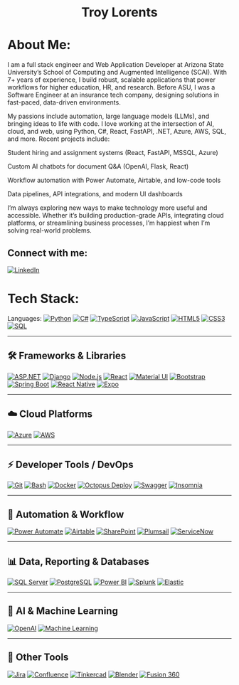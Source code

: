 <h1 align="center"> Troy Lorents</h1>

# About Me:
I am a full stack engineer and Web Application Developer at Arizona State University’s School of Computing and Augmented Intelligence (SCAI). With 7+ years of experience, I build robust, scalable applications that power workflows for higher education, HR, and research. Before ASU, I was a Software Engineer at an insurance tech company, designing solutions in fast-paced, data-driven environments.

My passions include automation, large language models (LLMs), and bringing ideas to life with code. I love working at the intersection of AI, cloud, and web, using Python, C#, React, FastAPI, .NET, Azure, AWS, SQL, and more. Recent projects include:

Student hiring and assignment systems (React, FastAPI, MSSQL, Azure)

Custom AI chatbots for document Q&A (OpenAI, Flask, React)

Workflow automation with Power Automate, Airtable, and low-code tools

Data pipelines, API integrations, and modern UI dashboards

I’m always exploring new ways to make technology more useful and accessible. Whether it’s building production-grade APIs, integrating cloud platforms, or streamlining business processes, I’m happiest when I’m solving real-world problems.

## Connect with me:
[![LinkedIn](https://img.shields.io/badge/LinkedIn-%230077B5.svg?logo=linkedin&logoColor=white)](https://www.linkedin.com/in/troy-lorents/)

# Tech Stack:
Languages:
[![Python](https://img.shields.io/badge/python-%233776AB.svg?style=for-the-badge\&logo=python\&logoColor=white)](https://python.org)
[![C#](https://img.shields.io/badge/C%23-239120.svg?style=for-the-badge\&logo=c-sharp\&logoColor=white)](https://learn.microsoft.com/en-us/dotnet/csharp/)
[![TypeScript](https://img.shields.io/badge/TypeScript-3178C6?style=for-the-badge\&logo=typescript\&logoColor=white)](https://www.typescriptlang.org/)
[![JavaScript](https://img.shields.io/badge/JavaScript-F7DF1E?style=for-the-badge\&logo=javascript\&logoColor=black)](https://developer.mozilla.org/en-US/docs/Web/JavaScript)
[![HTML5](https://img.shields.io/badge/HTML5-E34F26?style=for-the-badge\&logo=html5\&logoColor=white)](https://developer.mozilla.org/en-US/docs/Web/HTML)
[![CSS3](https://img.shields.io/badge/CSS3-1572B6?style=for-the-badge\&logo=css3\&logoColor=white)](https://developer.mozilla.org/en-US/docs/Web/CSS)
[![SQL](https://img.shields.io/badge/SQL-336791?style=for-the-badge\&logo=postgresql\&logoColor=white)](https://www.postgresql.org/)

---

## 🛠️ Frameworks & Libraries

[![ASP.NET](https://img.shields.io/badge/ASP.NET-512BD4?style=for-the-badge\&logo=.net\&logoColor=white)](https://dotnet.microsoft.com/en-us/apps/aspnet)
[![Django](https://img.shields.io/badge/Django-092E20?style=for-the-badge\&logo=django\&logoColor=white)](https://www.djangoproject.com/)
[![Node.js](https://img.shields.io/badge/Node.js-339933?style=for-the-badge\&logo=nodedotjs\&logoColor=white)](https://nodejs.org/)
[![React](https://img.shields.io/badge/React-20232A?style=for-the-badge\&logo=react\&logoColor=61DAFB)](https://react.dev/)
[![Material UI](https://img.shields.io/badge/MUI-007FFF?style=for-the-badge\&logo=mui\&logoColor=white)](https://mui.com/)
[![Bootstrap](https://img.shields.io/badge/Bootstrap-7952B3?style=for-the-badge\&logo=bootstrap\&logoColor=white)](https://getbootstrap.com/)
[![Spring Boot](https://img.shields.io/badge/Spring_Boot-6DB33F?style=for-the-badge&logo=springboot&logoColor=white)](https://spring.io/projects/spring-boot)
[![React Native](https://img.shields.io/badge/React_Native-20232A?style=for-the-badge&logo=react&logoColor=61DAFB)](https://reactnative.dev/)
[![Expo](https://img.shields.io/badge/Expo-000020?style=for-the-badge&logo=expo&logoColor=white)](https://expo.dev/)


---

## ☁️ Cloud Platforms

[![Azure](https://img.shields.io/badge/Azure-0078D4?style=for-the-badge\&logo=microsoft-azure\&logoColor=white)](https://azure.microsoft.com/)
[![AWS](https://img.shields.io/badge/AWS-232F3E?style=for-the-badge\&logo=amazon-aws\&logoColor=white)](https://aws.amazon.com/)

---

## ⚡ Developer Tools / DevOps

[![Git](https://img.shields.io/badge/Git-F05032?style=for-the-badge\&logo=git\&logoColor=white)](https://git-scm.com/)
[![Bash](https://img.shields.io/badge/Bash-4EAA25?style=for-the-badge\&logo=gnu-bash\&logoColor=white)](https://www.gnu.org/software/bash/)
[![Docker](https://img.shields.io/badge/Docker-2496ED?style=for-the-badge\&logo=docker\&logoColor=white)](https://www.docker.com/)
[![Octopus Deploy](https://img.shields.io/badge/Octopus%20Deploy-2F93E0?style=for-the-badge\&logo=octopusdeploy\&logoColor=white)](https://octopus.com/)
[![Swagger](https://img.shields.io/badge/Swagger-85EA2D?style=for-the-badge\&logo=swagger\&logoColor=black)](https://swagger.io/)
[![Insomnia](https://img.shields.io/badge/Insomnia-4000BF?style=for-the-badge\&logo=insomnia\&logoColor=white)](https://insomnia.rest/)

---

## 🤖 Automation & Workflow

[![Power Automate](https://img.shields.io/badge/Power%20Automate-0066FF?style=for-the-badge\&logo=microsoft-powerautomate\&logoColor=white)](https://powerautomate.microsoft.com/)
[![Airtable](https://img.shields.io/badge/Airtable-18BFFF?style=for-the-badge\&logo=airtable\&logoColor=white)](https://airtable.com/)
[![SharePoint](https://img.shields.io/badge/SharePoint-0078D4?style=for-the-badge\&logo=microsoft-sharepoint\&logoColor=white)](https://sharepoint.com/)
[![Plumsail](https://img.shields.io/badge/Plumsail-FF7A59?style=for-the-badge)](https://plumsail.com/)
[![ServiceNow](https://img.shields.io/badge/ServiceNow-00B069?style=for-the-badge\&logo=servicenow\&logoColor=white)](https://servicenow.com/)

---

## 📊 Data, Reporting & Databases

[![SQL Server](https://img.shields.io/badge/SQL%20Server-CC2927?style=for-the-badge\&logo=microsoftsqlserver\&logoColor=white)](https://www.microsoft.com/en-us/sql-server/)
[![PostgreSQL](https://img.shields.io/badge/PostgreSQL-4169E1?style=for-the-badge\&logo=postgresql\&logoColor=white)](https://www.postgresql.org/)
[![Power BI](https://img.shields.io/badge/Power%20BI-F2C811?style=for-the-badge\&logo=powerbi\&logoColor=black)](https://powerbi.microsoft.com/)
[![Splunk](https://img.shields.io/badge/Splunk-000000?style=for-the-badge\&logo=splunk\&logoColor=white)](https://www.splunk.com/)
[![Elastic](https://img.shields.io/badge/Elastic-005571?style=for-the-badge\&logo=elastic\&logoColor=white)](https://www.elastic.co/)

---

## 🧠 AI & Machine Learning

[![OpenAI](https://img.shields.io/badge/OpenAI-412991?style=for-the-badge\&logo=openai\&logoColor=white)](https://openai.com/)
[![Machine Learning](https://img.shields.io/badge/Machine%20Learning-FFC107?style=for-the-badge\&logo=scikit-learn\&logoColor=black)](https://scikit-learn.org/)

---

## 🧰 Other Tools

[![Jira](https://img.shields.io/badge/Jira-0052CC?style=for-the-badge\&logo=jira\&logoColor=white)](https://www.atlassian.com/software/jira)
[![Confluence](https://img.shields.io/badge/Confluence-172B4D?style=for-the-badge\&logo=confluence\&logoColor=white)](https://www.atlassian.com/software/confluence)
[![Tinkercad](https://img.shields.io/badge/Tinkercad-FFAA00?style=for-the-badge\&logo=autodesk\&logoColor=black)](https://www.tinkercad.com/)
[![Blender](https://img.shields.io/badge/Blender-F5792A?style=for-the-badge\&logo=blender\&logoColor=white)](https://www.blender.org/)
[![Fusion 360](https://img.shields.io/badge/Fusion%20360-FFB800?style=for-the-badge\&logo=autodesk\&logoColor=black)](https://www.autodesk.com/products/fusion-360/overview)
